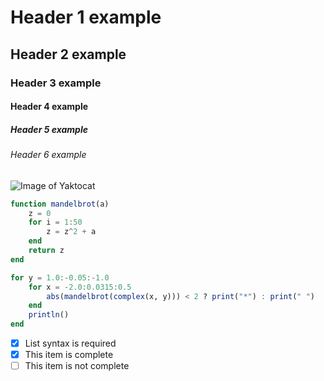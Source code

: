 # Header 1 example
## Header 2 example
### Header 3 example
#### Header 4 example
##### Header 5 example
###### Header 6 example

![Image of Yaktocat](https://octodex.github.com/images/yaktocat.png)

```julia
function mandelbrot(a)
    z = 0
    for i = 1:50
        z = z^2 + a
    end
    return z
end

for y = 1.0:-0.05:-1.0
    for x = -2.0:0.0315:0.5
        abs(mandelbrot(complex(x, y))) < 2 ? print("*") : print(" ")
    end
    println()
end
```

- [x] List syntax is required
- [x] This item is complete
- [ ] This item is not complete
